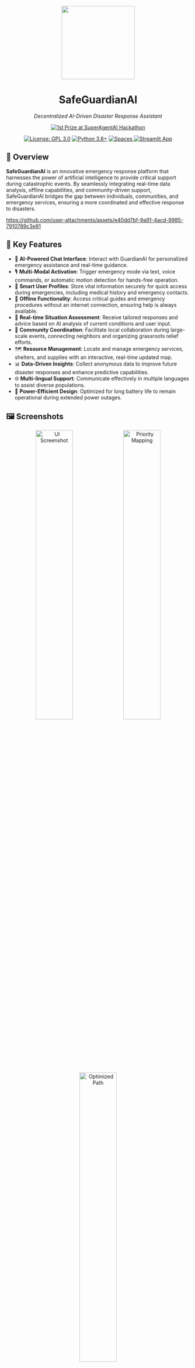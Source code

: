 <div align="center">

  <img src="https://github.com/user-attachments/assets/02d63c35-98fb-4537-82df-8d373d0d47f1" width="200px" />

  <h1 style="border-bottom: none;">SafeGuardianAI</h1>

  <p><em>Decentralized AI-Driven Disaster Response Assistant</em></p>

  <a href="https://x.com/nexa_ai/status/1828490311426846865">
    <img src="https://img.shields.io/badge/1st%20Prize%20at%20SuperAgentAI%20Hackathon%20-%20Stanford%20ResearchPark-yellow" alt="1st Prize at SuperAgentAI Hackathon" />
  </a>

  <a href="https://opensource.org/licenses/gpl-3-0"><img src="https://img.shields.io/badge/License-GPLv3-blue.svg" alt="License: GPL 3.0"/></a>
  <a href="https://www.python.org/downloads/"><img src="https://img.shields.io/badge/python-3.8+-blue.svg" alt="Python 3.8+"/></a>
  <a href="https://huggingface.co/organizations/SafeGuardianAI/share/kenFDVCMqdyHJYwsMwxWivXcwFqXBAAsHr">
<img alt="Spaces" src="https://img.shields.io/badge/%F0%9F%A4%97%20Hugging%20Face-Spaces-blue">
</a>
  <a href="https://safeguardian-llm.streamlit.app/"><img src="https://static.streamlit.io/badges/streamlit_badge_black_white.svg" alt="Streamlit App"/></a>
</div>

<h2>🌟 Overview</h2>

<p><b>SafeGuardianAI</b> is an innovative emergency response platform that harnesses the power of artificial intelligence to provide critical support during catastrophic events. By seamlessly integrating real-time data analysis, offline capabilities, and community-driven support, SafeGuardianAI bridges the gap between individuals, communities, and emergency services, ensuring a more coordinated and effective response to disasters.</p>

https://github.com/user-attachments/assets/e40dd7bf-9a91-4acd-9985-7910789c3e91


<h2>🚀 Key Features</h2><ul>
  
  <li>💬 <strong>AI-Powered Chat Interface</strong>: Interact with GuardianAI for personalized emergency assistance and real-time guidance.</li>
  <li>🎙️ <strong>Multi-Modal Activation</strong>: Trigger emergency mode via text, voice commands, or automatic motion detection for hands-free operation.</li>
  <li>👤 <strong>Smart User Profiles</strong>: Store vital information securely for quick access during emergencies, including medical history and emergency contacts.</li>
  <li>📱 <strong>Offline Functionality</strong>: Access critical guides and emergency procedures without an internet connection, ensuring help is always available.</li>
  <li>🧠 <strong>Real-time Situation Assessment</strong>: Receive tailored responses and advice based on AI analysis of current conditions and user input.</li>
  <li>🤝 <strong>Community Coordination</strong>: Facilitate local collaboration during large-scale events, connecting neighbors and organizing grassroots relief efforts.</li>
  <li>🗺️ <strong>Resource Management</strong>: Locate and manage emergency services, shelters, and supplies with an interactive, real-time updated map.</li>
  <li>📊 <strong>Data-Driven Insights</strong>: Collect anonymous data to improve future disaster responses and enhance predictive capabilities.</li>
  <li>🌐 <strong>Multi-lingual Support</strong>: Communicate effectively in multiple languages to assist diverse populations.</li>
  <li>🔋 <strong>Power-Efficient Design</strong>: Optimized for long battery life to remain operational during extended power outages.</li>
</ul>

<h2>🖼️ Screenshots</h2>

<div align="center">
  <img src="https://github.com/user-attachments/assets/1ed3b76c-66e1-42eb-9f30-ee64bce13358" alt="UI Screenshot" width="45%" style="margin-right: 10px;"/>

  <img src="https://github.com/user-attachments/assets/0c3988f3-a136-42b3-814b-117689352dd3" alt="Priority Mapping" width="45%"/>
  <img src="https://github.com/user-attachments/assets/7cd4525a-abd0-477e-9d83-2ea729635bb9" alt="Optimized Path" width="45%"/>


</div>

<h2>🛠️ Tech Stack</h2>

<ul>
  <li><strong>Frontend</strong>: Streamlit - for rapid development of interactive web applications</li>
  <li><strong>Backend</strong>: Python - leveraging its rich ecosystem of data science and AI libraries</li>
  <li><strong>Database</strong>: MongoDB Realtime Database - for real-time data synchronization and offline support</li>
  <li><strong>AI/ML</strong>: Google's Generative AI (Gemini) - powering intelligent conversations and decision-making</li>
  <li><strong>Geolocation</strong>: Custom WiFi & IP-based tracking - for accurate location services even in challenging environments</li>
  <li><strong>Text-to-Speech</strong>: ElevenLabs API - providing natural-sounding voice interactions</li>
  <li><strong>Mapping</strong>: KeplerGL - for advanced geospatial visualizations</li>
  <li><strong>Path Optimization</strong>: NVIDIA cuOpt - for efficient resource allocation and routing</li>
</ul>

<h2>🚀 Quick Start</h2>

<h3>

  



[Live Demo]([https://safeguardian-llm.streamlit.app/](https://github.com/Ashoka74/SafeGuardian-LLM.git))
  
</h3>

<ol>
  <li>Clone the repository:
    <pre><code>git clone https://github.com/Ashoka74/SafeGuardian-LLM.git
cd SafeGuardian-LLM</code></pre>
  </li>
  <li>Install dependencies:
    <pre><code>pip install -r requirements.txt</code></pre>
  </li>
  <li>Set up environment variables:
    Create a <code>.env</code> file in the project root with the following content:
    <pre><code>
     gemini_api = '<YOUR_KEY>'
     elevenlabs_api = '<YOUR_KEY>'
</code></pre>
  </li>
  
 
  <li>Run the application:
    <pre><code>streamlit run app.py</code></pre>
  </li>
</ol>

<h2>🛠️ Usage Guide</h2>

<ol>
  <li><strong>Initial Setup</strong>:
    <ul>
      <li>Launch the app and grant necessary permissions (location, microphone, notifications).</li>
      <li>Create a user profile with essential information (medical conditions, emergency contacts).</li>
    </ul>
  </li>
  <li><strong>Emergency Activation</strong>:
    <ul>
      <li>Use the chat interface, voice command, or automatic detection to activate emergency mode.</li>
      <li>Provide details about your situation or immediate needs.</li>
    </ul>
  </li>
  <li><strong>AI Assistance</strong>:
    <ul>
      <li>Follow the AI assistant's guidance for emergency procedures and safety protocols.</li>
      <li>Receive personalized advice based on your profile and current situation.</li>
    </ul>
  </li>
  <li><strong>Resource Location</strong>:
    <ul>
      <li>Use the interactive map to locate nearby resources, safe zones, and emergency services.</li>
      <li>Get real-time updates on the availability and status of these resources.</li>
    </ul>
  </li>
  <li><strong>Community Coordination</strong>:
    <ul>
      <li>Connect with nearby users to coordinate local response efforts.</li>
      <li>Share and request resources within your community network.</li>
    </ul>
  </li>
  <li><strong>Offline Mode</strong>:
    <ul>
      <li>Access critical information and basic functionality even without an internet connection.</li>
      <li>Sync data automatically when connectivity is restored.</li>
    </ul>
  </li>
  <li><strong>Continuous Updates</strong>:
    <ul>
      <li>Stay informed with real-time updates on the evolving situation.</li>
      <li>Receive push notifications for critical alerts and changes in your area.</li>
    </ul>
  </li>
</ol>

<h2>🌍 Future Roadmap</h2>

<ol>
  <li><strong>Pilot Testing</strong> (Q3 2024):
    <ul>
      <li>Roll out SafeGuardianAI in high-risk areas to gather user feedback and refine features.</li>
      <li>Collaborate with local emergency response teams for real-world testing.</li>
    </ul>
  </li>
  <li><strong>Government Integration</strong> (Q4 2024):
    <ul>
      <li>Establish partnerships with public safety agencies to integrate SafeGuardianAI into existing emergency response frameworks.</li>
      <li>Develop secure data-sharing protocols to enhance coordination between users and official responders.</li>
    </ul>
  </li>
  <li><strong>Advanced AI Capabilities</strong> (Q1 2025):
    <ul>
      <li>Implement machine learning models for predictive analytics on disaster patterns and resource needs.</li>
      <li>Enhance natural language processing to improve multi-lingual support and context understanding.</li>
    </ul>
  </li>
  <li><strong>Global Language Expansion</strong> (Q2 2025):
    <ul>
      <li>Extend language support to cover 95% of global languages, including regional dialects.</li>
      <li>Implement real-time translation features for cross-language communication during international relief efforts.</li>
    </ul>
  </li>
  <li><strong>Wearable Integration</strong> (Q3 2025):
    <ul>
      <li>Develop APIs for smartwatch and fitness tracker integration to monitor vital signs and detect emergencies automatically.</li>
      <li>Create a dedicated SafeGuardianAI wearable device for enhanced tracking and communication in disaster zones.</li>
    </ul>
  </li>
  <li><strong>Community Resilience Features</strong> (Q4 2025):
    <ul>
      <li>Implement a community preparedness score and gamification elements to encourage proactive disaster readiness.</li>
      <li>Develop tools for community leaders to manage and coordinate larger groups during extended crisis periods.</li>
    </ul>
  </li>
  <li><strong>Scalability Enhancements</strong> (Ongoing):
    <ul>
      <li>Continuously optimize backend infrastructure to support millions of concurrent users.</li>
      <li>Implement edge computing solutions for faster response times and reduced server load.</li>
    </ul>
  </li>
</ol>


# Technical Diagram


```mermaid
sequenceDiagram
    participant U as User (Victim)
    participant D as Device (Smartphone)
    participant P as Permission Manager
    participant DS as Device Sensors
    participant LLM as On-Device LLM
    participant STT as Speech Engine
    participant M as Mesh Network
    participant S as Satellite Service
    participant C as Cloud (Firebase)
    participant CM as Cloud Model (Gemini/GPT)
    participant R as Rescue Teams
    participant N as Nearby Helpers

    Note over U,D: Earthquake Detected
    
    D->>D: Seismic activity detected
    D->>P: Request emergency permissions
    P->>U: "Grant emergency access?"
    Note over P,U: Location, Microphone,<br/>Sensors, Network, Storage
    U->>P: Grant all permissions
    
    P->>DS: Gather device capabilities
    DS-->>D: Location, Altitude, Battery
    DS-->>D: Accelerometer (AoA calc)
    DS-->>D: Network status, WiFi Direct, BLE
    DS-->>D: RAM, CPU, OS version
    DS-->>D: Available storage
    
    D->>D: Assess capabilities
    alt High-end device (RAM > 8GB, Fast CPU)
        D->>D: Load Qwen3-3B / Gemma-2B
        Note over D: >7 tokens/sec capable
        D->>STT: Initialize Whisper.cpp
    else Mid-range device
        D->>D: Load Phi-3.5 (3B)
        D->>STT: Use native Android/iOS STT
    else Low-end device
        D->>D: Queue for cloud processing
    end

    alt Cloud Available (Preferred for complex cases)
        U->>D: Voice input
        D->>CM: Stream to Gemini 2.0 Flash
        Note over CM: Native audio thinking<br/>Real-time processing
        CM->>D: Structured response + guidance
        D->>C: Store interaction
    else Local Processing Only
        U->>STT: Voice input
        STT->>LLM: Transcribed text
        LLM->>LLM: Process with llguidance
        Note over LLM: Structured generation<br/>JSON schema enforcement
        LLM->>U: Typed response + guidance
    end
    
    LLM->>D: Generate emergency packet
    Note over D: SOTA compression<br/>MessagePack/CBOR<br/>~90% size reduction
    
    D->>D: Priority queue by severity
    Note over D: Critical: <1KB packets<br/>Location + vitals only
    
    par Multi-path transmission attempts
        D->>M: BLE/WiFi mesh broadcast
        and
        D->>S: Satellite (if visible)
        and
        D->>C: Any available network
    end
    
    alt Mesh path succeeds
        M->>N: Relay packets
        N->>C: Forward to cloud
        C->>R: Push to rescue dashboard
        R->>C: Acknowledge receipt
        C->>M: Send pre-cached response
        M->>D: "Help acknowledged ETA: 45min"
        D->>U: Display confirmation
    else Direct cloud path
        C->>R: Real-time update
        R->>C: Mark handled + ETA
        C->>D: Cached response packet
        D->>U: "Rescue team notified"
    else All paths fail
        D->>D: Store with timestamp
        LLM->>U: "Data saved. Keep trying..."
        loop Retry every 30 seconds
            D->>D: Check connectivity
            D->>M: Attempt transmission
        end
    end
    
    loop Continuous monitoring
        DS->>D: Battery: {level}%
        DS->>D: Movement detected
        alt Battery < 20%
            D->>D: Switch to power save
            Note over D: Reduce model size<br/>Increase cache use
        end
        alt Status change detected
            U->>LLM: Update condition
            LLM->>D: Recompute priority
            D->>C: Send delta update only
        end
    end
    
    Note over R: Rescue approaching
    R->>C: "Team 500m away"
    C->>D: Priority push notification
    D->>U: "Rescue 5 min away"
    D->>D: Activate beacon mode
    Note over D: Max volume audio<br/>Flash light pattern<br/>Vibration sequence
```


```mermaid
graph TB
    subgraph "Layer 5: Emergency Services Integration"
        ES[Emergency Services Dashboard]
        CUOPT[NVIDIA CuOpt Route Optimization]
        TRIAGE[AI Triage System]
    end
    
    subgraph "Layer 4: Cloud Infrastructure"
        CLOUD[Firebase Cloud Services]
        API[API Gateway]
        SYNC[Data Synchronization]
        ANALYTICS[Analytics Engine]
    end
    
    subgraph "Layer 3: Gateway & Relay Systems"
        GATEWAY1[Mesh Gateway Nodes]
        GATEWAY2[Satellite Ground Stations]
        GATEWAY3[Cellular Edge Servers]
        RELAY[Community Relay Points]
    end
    
    subgraph "Layer 2: Network Transport"
        MESH[Bluetooth/WiFi Mesh Network]
        SAT[Satellite Communication]
        CELL[Cellular Network]
        LORA[LoRa Long Range]
    end
    
    subgraph "Layer 1: Device Layer"
        DEVICE1[Victim Device]
        DEVICE2[Helper Device]
        DEVICE3[Responder Device]
        LLM1[On-Device LLM]
        LLM2[On-Device LLM]
        LLM3[On-Device LLM]
    end
    
    %% Device connections
    DEVICE1 -.->|No Network| LLM1
    DEVICE2 -.->|No Network| LLM2
    DEVICE3 -.->|No Network| LLM3
    
    %% Layer 1 to Layer 2 connections
    DEVICE1 -->|BT/WiFi| MESH
    DEVICE1 -->|If Available| SAT
    DEVICE1 -->|If Available| CELL
    DEVICE1 -->|If Available| LORA
    
    DEVICE2 -->|BT/WiFi| MESH
    DEVICE2 -->|Primary| CELL
    
    DEVICE3 -->|All Channels| MESH
    DEVICE3 -->|All Channels| SAT
    DEVICE3 -->|All Channels| CELL
    DEVICE3 -->|All Channels| LORA
    
    %% Mesh network interconnections
    MESH <-->|Multi-hop| MESH
    
    %% Layer 2 to Layer 3 connections
    MESH --> GATEWAY1
    SAT --> GATEWAY2
    CELL --> GATEWAY3
    LORA --> RELAY
    
    GATEWAY1 <--> RELAY
    RELAY <--> GATEWAY3
    
    %% Layer 3 to Layer 4 connections
    GATEWAY1 --> API
    GATEWAY2 --> API
    GATEWAY3 --> API
    RELAY --> SYNC
    
    API --> CLOUD
    SYNC --> CLOUD
    CLOUD --> ANALYTICS
    
    %% Layer 4 to Layer 5 connections
    CLOUD --> ES
    ANALYTICS --> CUOPT
    ANALYTICS --> TRIAGE
    
    ES --> CUOPT
    CUOPT --> ES
    TRIAGE --> ES
    
    %% Styling
    classDef device fill:#e8f4f8,stroke:#2196F3,stroke-width:3px
    classDef network fill:#fff3e0,stroke:#ff9800,stroke-width:2px
    classDef gateway fill:#f3e5f5,stroke:#9c27b0,stroke-width:2px
    classDef cloud fill:#e8f5e9,stroke:#4caf50,stroke-width:2px
    classDef emergency fill:#ffebee,stroke:#f44336,stroke-width:3px
    
    class DEVICE1,DEVICE2,DEVICE3,LLM1,LLM2,LLM3 device
    class MESH,SAT,CELL,LORA network
    class GATEWAY1,GATEWAY2,GATEWAY3,RELAY gateway
    class CLOUD,API,SYNC,ANALYTICS cloud
    class ES,CUOPT,TRIAGE emergency
```


<h2>🤝 Contributing</h2>

<p>We welcome contributions to SafeGuardianAI! Whether you're fixing bugs, adding new features, or improving documentation, your help is appreciated. Please follow these steps to contribute:</p>

<ol>
  <li>Fork the repository</li>
  <li>Create your feature branch (<code>git checkout -b feature/AmazingFeature</code>)</li>
  <li>Commit your changes (<code>git commit -m 'Add some AmazingFeature'</code>)</li>
  <li>Push to the branch (<code>git push origin feature/AmazingFeature</code>)</li>
  <li>Open a Pull Request</li>
</ol>

<p>For major changes, please open an issue first to discuss what you would like to change. Please ensure to update tests as appropriate and adhere to the <a href="https://www.contributor-covenant.org/">Contributor Covenant</a> code of conduct.</p>

<h2>📄 License</h2>

<p>This project is licensed under the GNU General Public License- see the <a href="LICENSE.md">LICENSE.md</a> file for details.</p>

<h2>🙏 Acknowledgments</h2>

<ul>
  <li>Thanks to all the open-source projects that made SafeGuardianAI possible.</li>
  <li>Special thanks to our early adopters and beta testers for their valuable feedback.</li>
  <li>We're grateful to the emergency response professionals who provided insights into real-world disaster management challenges.</li>
</ul>

<hr>

<div align="center">
  <p>Made with ❤️ by the SafeGuardianAI Team</p>
</div>
